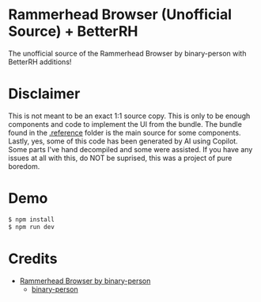 # Rammerhead Browser (Unofficial Source) + BetterRH
The unofficial source of the Rammerhead Browser by binary-person with BetterRH additions!

# Disclaimer
This is not meant to be an exact 1:1 source copy. This is only to be enough components and code to implement the UI from the bundle. The bundle found in the [.reference](./.reference/main.js) folder is the main source for some components. Lastly, yes, some of this code has been generated by AI using Copilot. Some parts I've hand decompiled and some were assisted. If you have any issues at all with this, do NOT be suprised, this was a project of pure boredom.   

# Demo
```bash
$ npm install
$ npm run dev
```

# Credits
- [Rammerhead Browser by binary-person](https://direct.rammerhaed.org)
  - [binary-person](https://github.com/binary-person)

